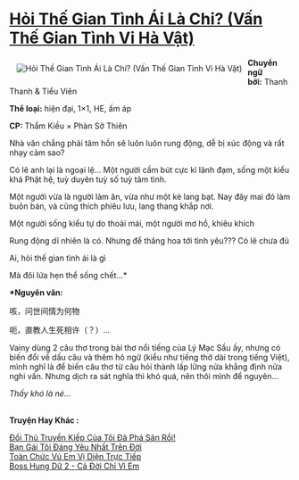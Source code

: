 <a href="https://utruyen.com/hoi-the-gian-tinh-ai-la-chi-van-the-gian-tinh-vi-ha-vat/24730/" title="Hỏi Thế Gian Tình Ái Là Chi? (Vấn Thế Gian Tình Vi Hà Vật)"><h1>Hỏi Thế Gian Tình Ái Là Chi? (Vấn Thế Gian Tình Vi Hà Vật)</h1></a><div style="display:table"><img align="right" style="float: left; padding: 10px;" src="https://utruyen.com/images/story/200x260/hoi-the-gian-tinh-ai-la-chi-van-the-gian-tinh-vi-ha-vat.jpg" alt="Hỏi Thế Gian Tình Ái Là Chi? (Vấn Thế Gian Tình Vi Hà Vật)"><b>Chuyển ngữ bởi:</b> Thanh Thanh & Tiểu Viên<p></p><b>Thể loại:</b> hiện đại, 1×1, HE, ấm áp<p></p><b>CP: </b>Thẩm Kiều × Phàn Sở Thiên<p></p>Nhà văn chẳng phải tâm hồn sẽ luôn luôn rung động, dễ bị xúc động và rất nhạy cảm sao?<p></p>Có lẽ anh lại là ngoại lệ... Một người cầm bút cực kì lãnh đạm, sống một kiểu khá Phật hệ, tuỳ duyên tuỳ số tuỳ tâm tình. <p></p>Một người vừa là người làm ăn, vừa như một kẻ lang bạt. Nay đây mai đó làm buôn bán, và cũng thích phiêu lưu, lang thang khắp nơi.<p></p>Một người sống kiểu tự do thoải mái, một người mơ hồ, khiêu khích<p></p>Rung động dĩ nhiên là có. Nhưng để thăng hoa tới tình yêu??? Có lẽ chưa đủ<p></p>Ai, hỏi thế gian tình ái là gì<p></p>Mà đôi lứa hẹn thề sống chết…*<p></p><b>*Nguyên văn:</b><p></p>咳，问世间情为何物<p></p>呃，直教人生死相许（？）…<p></p>Vainy dùng 2 câu thơ trong bài thơ nổi tiếng của Lý Mạc Sầu ấy, nhưng có biến đổi về dấu câu và thêm hô ngữ (kiểu như tiếng thở dài trong tiếng Việt), mình nghĩ là để biến câu thơ từ câu hỏi thành lấp lửng nửa khẳng định nửa nghi vấn. Nhưng dịch ra sát nghĩa thì khó quá, nên thôi mình để nguyên…<p></p>*Thấy khó là né…*</div><p><br><b>Truyện Hay Khác :</b></p><a href="https://utruyen.com/doi-thu-truyen-kiep-cua-toi-da-pha-san-roi/24728/" alt="Đối Thủ Truyền Kiếp Của Tôi Đã Phá Sản Rồi!">Đối Thủ Truyền Kiếp Của Tôi Đã Phá Sản Rồi!</a><br/><a href="https://truyenngontinhay.wordpress.com/2019/10/03/ban-gai-toi-dang-yeu-nhat-tren-doi/" alt="Bạn Gái Tôi Đáng Yêu Nhất Trên Đời">Bạn Gái Tôi Đáng Yêu Nhất Trên Đời</a><br/><a href="https://dammy2019.blogspot.com/2019/11/toan-chuc-vu-em-vi-dien-truc-tiep.html" alt="Toàn Chức Vú Em Vị Diện Trực Tiếp">Toàn Chức Vú Em Vị Diện Trực Tiếp</a><br/><a href="https://truyenhot2020.wordpress.com/2019/12/11/boss-hung-du-2-ca-doi-chi-vi-em/" alt="Boss Hung Dữ 2 - Cả Đời Chỉ Vì Em">Boss Hung Dữ 2 - Cả Đời Chỉ Vì Em</a><br/>